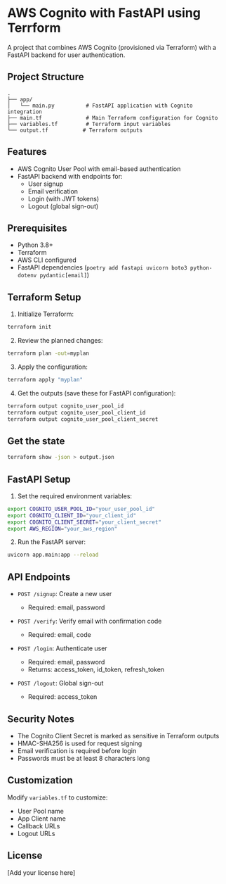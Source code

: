 # AWS Cognito with FastAPI using Terrform

A project that combines AWS Cognito (provisioned via Terraform) with a FastAPI backend for user authentication.

## Project Structure

```
.
├── app/
│   └── main.py          # FastAPI application with Cognito integration
├── main.tf              # Main Terraform configuration for Cognito
├── variables.tf         # Terraform input variables
└── output.tf           # Terraform outputs
```

## Features

- AWS Cognito User Pool with email-based authentication
- FastAPI backend with endpoints for:
  - User signup
  - Email verification
  - Login (with JWT tokens)
  - Logout (global sign-out)

## Prerequisites

- Python 3.8+
- Terraform
- AWS CLI configured
- FastAPI dependencies
(`poetry add fastapi uvicorn boto3 python-dotenv pydantic[email]`)

## Terraform Setup

1. Initialize Terraform:
```bash
terraform init
```

2. Review the planned changes:
```bash
terraform plan -out=myplan
```

3. Apply the configuration:
```bash
terraform apply "myplan"
```

4. Get the outputs (save these for FastAPI configuration):
```bash
terraform output cognito_user_pool_id
terraform output cognito_user_pool_client_id
terraform output cognito_user_pool_client_secret
```

## Get the state
```bash
terraform show -json > output.json
```

## FastAPI Setup

1. Set the required environment variables:
```bash
export COGNITO_USER_POOL_ID="your_user_pool_id"
export COGNITO_CLIENT_ID="your_client_id"
export COGNITO_CLIENT_SECRET="your_client_secret"
export AWS_REGION="your_aws_region"
```

2. Run the FastAPI server:
```bash
uvicorn app.main:app --reload
```

## API Endpoints

- `POST /signup`: Create a new user
  - Required: email, password
  
- `POST /verify`: Verify email with confirmation code
  - Required: email, code
  
- `POST /login`: Authenticate user
  - Required: email, password
  - Returns: access_token, id_token, refresh_token
  
- `POST /logout`: Global sign-out
  - Required: access_token

## Security Notes

- The Cognito Client Secret is marked as sensitive in Terraform outputs
- HMAC-SHA256 is used for request signing
- Email verification is required before login
- Passwords must be at least 8 characters long

## Customization

Modify `variables.tf` to customize:
- User Pool name
- App Client name
- Callback URLs
- Logout URLs

## License

[Add your license here]